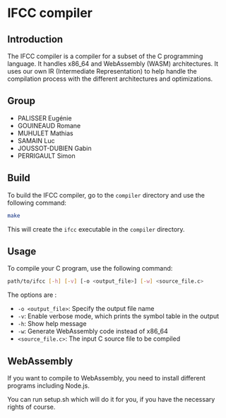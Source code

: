 # IFCC compiler

## Introduction

The IFCC compiler is a compiler for a subset of the C programming language. It handles x86_64 and WebAssembly (WASM) architectures. It uses our own IR (Intermediate Representation) to help handle the compilation process with the different architectures and optimizations.

## Group

- PALISSER Eugénie
- GOUINEAUD Romane
- MUHULET Mathias
- SAMAIN Luc
- JOUSSOT-DUBIEN Gabin
- PERRIGAULT Simon

## Build

To build the IFCC compiler, go to the `compiler` directory and use the following command:

```bash
make
```

This will create the `ifcc` executable in the `compiler` directory.

## Usage

To compile your C program, use the following command:

```bash
path/to/ifcc [-h] [-v] [-o <output_file>] [-w] <source_file.c>
```

The options are :
- `-o <output_file>`: Specify the output file name
- `-v`: Enable verbose mode, which prints the symbol table in the output
- `-h`: Show help message
- `-w`: Generate WebAssembly code instead of x86_64
- `<source_file.c>`: The input C source file to be compiled

## WebAssembly

If you want to compile to WebAssembly, you need to install different programs including Node.js. 

You can run setup.sh which will do it for you, if you have the necessary rights of course.